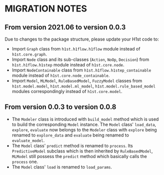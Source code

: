 # MIGRATION NOTES
## From version 2021.06 to version 0.0.3
Due to changes to the package structure, please update your H1st code to:
- Import `Graph` class from `h1st.h1flow.h1flow` module instead of `h1st.core.graph`.
- Import `Node` class and its sub-classes (`Action`, `NoOp`, `Decision`) from `h1st.h1flow.h1step` module instead of `h1st.core.node`.
- Import `NodeContainable` class from `h1st.h1flow.h1step_containable` module instead of `h1st.core.node_containable`.
- Import `Model`, `MLModel`, `RuleBasedModel`, `FuzzyModel` classes from `h1st.model.model`, `h1st.model.ml_model`, `h1st.model.rule_based_model` modules correspondingly instead of `h1st.core.model`.
## From version 0.0.3 to version 0.0.8
- The `Modeler` class is introduced with `build_model` method which is used to build the corresponding `Model` instance. The `Model` class' `load_data`, `explore`, `evaluate` now belongs to the `Modeler` class with `explore` being renamed to `explore_data` and `evaluate` being renamed to `evaluate_model`.
- The `Model` class' `predict` method is renamed to `process`. Its `PredictiveModel` subclass which is then inherited by `RuleBasedModel`, `MLModel` still possess the `predict` method which basically calls the `process` one.
- The `Model` class' `load` is renamed to `load_params`.

